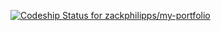 [ ![Codeship Status for zackphilipps/my-portfolio](https://codeship.com/projects/159e8ca0-b105-0133-fbb6-7ee430441c87/status?branch=master)](https://codeship.com/projects/132872)